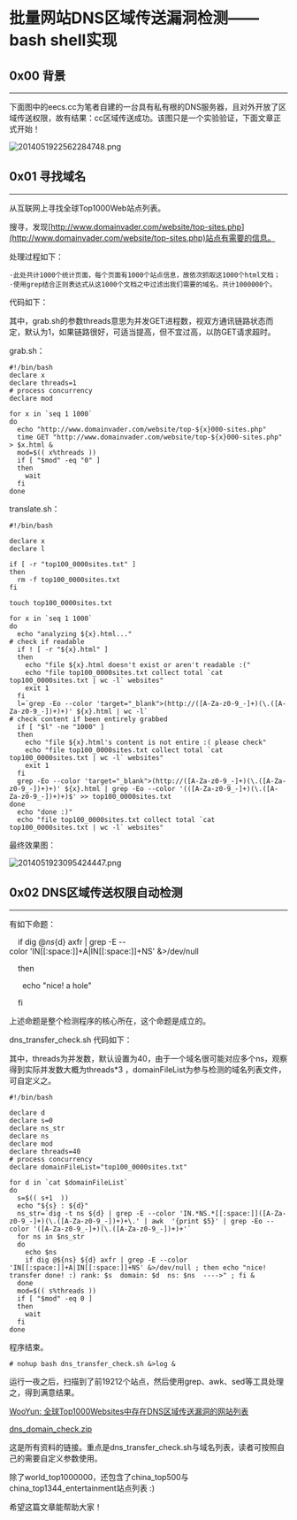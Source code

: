 # 批量网站DNS区域传送漏洞检测——bash shell实现

0x00 背景
-------

* * *

下面图中的eecs.cc为笔者自建的一台具有私有根的DNS服务器，且对外开放了区域传送权限，故有结果：cc区域传送成功。该图只是一个实验验证，下面文章正式开始！

![2014051922562284748.png](http://drops.javaweb.org/uploads/images/06bbd03b6751bdf298c9331449a38fbbd4b62774.jpg)

0x01 寻找域名
---------

* * *

从互联网上寻找全球Top1000Web站点列表。

搜寻，发现[http://www.domainvader.com/website/top-sites.php](http://www.domainvader.com/website/top-sites.php)站点有需要的信息。

处理过程如下：

```
·此处共计1000个统计页面，每个页面有1000个站点信息，故依次抓取这1000个html文档； 
·使用grep结合正则表达式从这1000个文档之中过滤出我们需要的域名，共计1000000个。 

```

代码如下：

其中，grab.sh的参数threads意思为并发GET进程数，视双方通讯链路状态而定，默认为1，如果链路很好，可适当提高，但不宜过高，以防GET请求超时。 

grab.sh：

```
#!/bin/bash
declare x
declare threads=1
# process concurrency
declare mod

for x in `seq 1 1000`
do
  echo "http://www.domainvader.com/website/top-${x}000-sites.php"
  time GET "http://www.domainvader.com/website/top-${x}000-sites.php" > $x.html &
  mod=$(( x%threads ))
  if [ "$mod" -eq "0" ]
  then
    wait
  fi
done

```

translate.sh：

```
#!/bin/bash

declare x
declare l

if [ -r "top100_0000sites.txt" ]
then
  rm -f top100_0000sites.txt
fi

touch top100_0000sites.txt

for x in `seq 1 1000`
do
  echo "analyzing ${x}.html..."
# check if readable
  if ! [ -r "${x}.html" ]
  then
    echo "file ${x}.html doesn't exist or aren't readable :("
    echo "file top100_0000sites.txt collect total `cat top100_0000sites.txt | wc -l` websites"
    exit 1
  fi
  l=`grep -Eo --color 'target="_blank">(http://([A-Za-z0-9_-]+)(\.([A-Za-z0-9_-])+)+)' ${x}.html | wc -l` 
# check content if been entirely grabbed
  if [ "$l" -ne "1000" ]
  then
    echo "file ${x}.html's content is not entire :( please check"
    echo "file top100_0000sites.txt collect total `cat top100_0000sites.txt | wc -l` websites"
    exit 1
  fi
  grep -Eo --color 'target="_blank">(http://([A-Za-z0-9_-]+)(\.([A-Za-z0-9_-])+)+)' ${x}.html | grep -Eo --color '(([A-Za-z0-9_-]+)(\.([A-Za-z0-9_-])+)+)$' >> top100_0000sites.txt
done
  echo "done :)"
  echo "file top100_0000sites.txt collect total `cat top100_0000sites.txt | wc -l` websites" 

```

最终效果图：

![2014051923095424447.png](http://drops.javaweb.org/uploads/images/647f6376e3cd3a4e2d7d6c3fb07e1e33f7d46cc6.jpg)

0x02 DNS区域传送权限自动检测
------------------

* * *

有如下命题：

    if dig @${ns} ${d} axfr | grep -E --color 'IN[[:space:]]+A|IN[[:space:]]+NS' &>/dev/null

    then 

      echo "nice! a hole"

    fi

上述命题是整个检测程序的核心所在，这个命题是成立的。

dns_transfer_check.sh 代码如下：

其中，threads为并发数，默认设置为40，由于一个域名很可能对应多个ns，观察得到实际并发数大概为threads*3 ，domainFileList为参与检测的域名列表文件，可自定义之。

```
#!/bin/bash

declare d
declare s=0
declare ns_str
declare ns
declare mod
declare threads=40
# process concurrency
declare domainFileList="top100_0000sites.txt"

for d in `cat $domainFileList`
do
  s=$(( s+1  ))
  echo "${s} : ${d}"
  ns_str=`dig -t ns ${d} | grep -E --color 'IN.*NS.*[[:space:]]([A-Za-z0-9_-]+)(\.([A-Za-z0-9_-])+)+\.' | awk  '{print $5}' | grep -Eo --color '([A-Za-z0-9_-]+)(\.([A-Za-z0-9_-])+)+'`
  for ns in $ns_str
  do
    echo $ns
    if dig @${ns} ${d} axfr | grep -E --color 'IN[[:space:]]+A|IN[[:space:]]+NS' &>/dev/null ; then echo "nice! transfer done! :) rank: $s  domain: $d  ns: $ns  ---->" ; fi & 
  done
  mod=$(( s%threads ))
  if [ "$mod" -eq 0 ] 
  then
    wait
  fi
done

```

程序结束。

```
# nohup bash dns_transfer_check.sh &>log &

```

运行一夜之后，扫描到了前19212个站点，然后使用grep、awk、sed等工具处理之，得到满意结果。

[WooYun: 全球Top1000Websites中存在DNS区域传送漏洞的网站列表](http://www.wooyun.org/bugs/wooyun-2014-061403)

[dns_domain_check.zip](http://static.wooyun.org/20141017/2014101714082995862.zip)

这是所有资料的链接。重点是dns_transfer_check.sh与域名列表，读者可按照自己的需要自定义参数使用。

除了world_top1000000，还包含了china_top500与china_top1344_entertainment站点列表 :) 

希望这篇文章能帮助大家！